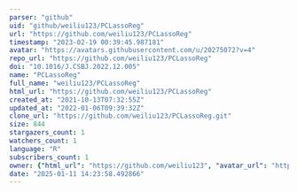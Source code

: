 ```yaml
---
parser: "github"
uid: "github/weiliu123/PCLassoReg"
url: "https://github.com/weiliu123/PCLassoReg"
timestamp: "2023-02-19 00:39:45.987181"
avatar: "https://avatars.githubusercontent.com/u/20275072?v=4"
repo_url: "https://github.com/weiliu123/PCLassoReg"
doi: "10.1016/J.CSBJ.2022.12.005"
name: "PCLassoReg"
full_name: "weiliu123/PCLassoReg"
html_url: "https://github.com/weiliu123/PCLassoReg"
created_at: "2021-10-13T07:32:55Z"
updated_at: "2022-01-06T09:39:32Z"
clone_url: "https://github.com/weiliu123/PCLassoReg.git"
size: 844
stargazers_count: 1
watchers_count: 1
language: "R"
subscribers_count: 1
owner: {"html_url": "https://github.com/weiliu123", "avatar_url": "https://avatars.githubusercontent.com/u/20275072?v=4", "login": "weiliu123", "type": "User"}
date: "2025-01-11 14:23:58.492866"
---
```

